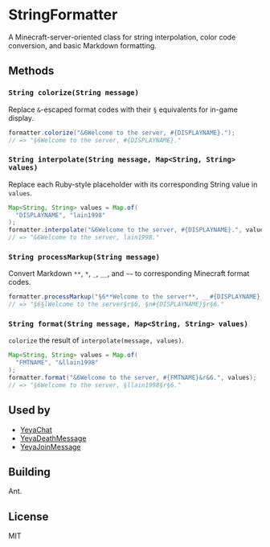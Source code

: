 # StringFormatter

A Minecraft-server-oriented class for string interpolation, color code conversion, and basic Markdown formatting.

## Methods

### `String colorize(String message)`

Replace `&`-escaped format codes with their `§` equivalents for in-game display.

```java
formatter.colorize("&6Welcome to the server, #{DISPLAYNAME}.");
// => "§6Welcome to the server, #{DISPLAYNAME}."
```

### `String interpolate(String message, Map<String, String> values)`

Replace each Ruby-style placeholder with its corresponding String value in `values`.

```java
Map<String, String> values = Map.of(
  "DISPLAYNAME", "lain1998"
);
formatter.interpolate("&6Welcome to the server, #{DISPLAYNAME}.", values);
// => "&6Welcome to the server, lain1998."
```

### `String processMarkup(String message)`

Convert Markdown `**`, `*`, `_`, `__`, and `~~` to corresponding Minecraft format codes.

```java
formatter.processMarkup("§6**Welcome to the server**, __#{DISPLAYNAME}__.");
// => "§6§lWelcome to the server§r§6, §n#{DISPLAYNAME}§r§6."
```

### `String format(String message, Map<String, String> values)`

`colorize` the result of `interpolate(message, values)`.

```java
Map<String, String> values = Map.of(
  "FMTNAME", "&llain1998"
);
formatter.format("&6Welcome to the server, #{FMTNAME}&r&6.", values);
// => "§6Welcome to the server, §llain1998§r§6."
```

## Used by

* [YeyaChat](https://github.com/gourlitburo/YeyaChat)
* [YeyaDeathMessage](https://github.com/gourlitburo/YeyaDeathMessage)
* [YeyaJoinMessage](https://github.com/gourlitburo/YeyaJoinMessage)

## Building

Ant.

## License

MIT
